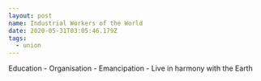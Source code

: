 ```yaml
---
layout: post
name: Industrial Workers of the World
date: 2020-05-31T03:05:46.179Z
tags:
  - union
---
```

Education - Organisation - Emancipation - Live in harmony with the Earth